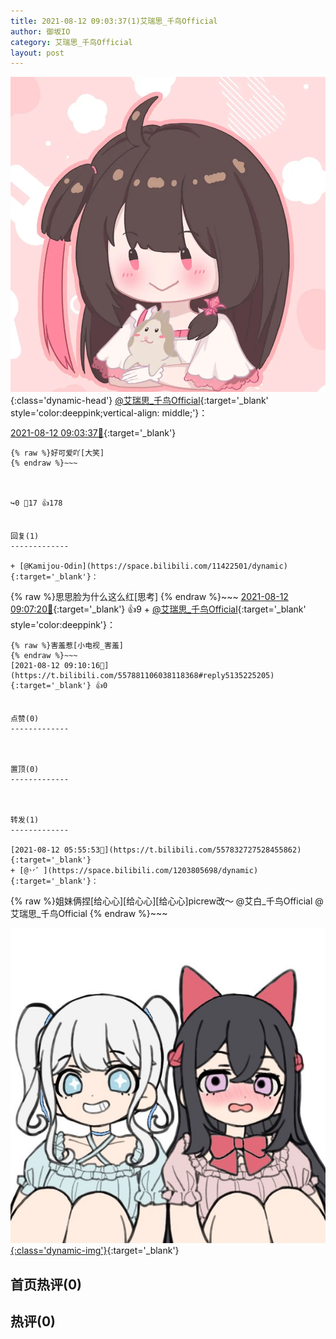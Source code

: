 ```yaml
---
title: 2021-08-12 09:03:37(1)艾瑞思_千鸟Official
author: 御坂IO
category: 艾瑞思_千鸟Official
layout: post
---
```


![img](/images/7e08840c56f251de28bdf766b647bd5fe9a5d50a.jpg){:class='dynamic-head'}
[@艾瑞思_千鸟Official](https://space.bilibili.com/1090010845/dynamic){:target='_blank' style='color:deeppink;vertical-align: middle;'}：

[2021-08-12 09:03:37🔗](https://t.bilibili.com/557881106038118368){:target='_blank'}

~~~
{% raw %}好可爱吖[大笑]
{% endraw %}~~~



↪️0 💬17 👍178


回复(1)
-------------

+ [@Kamijou-Odin](https://space.bilibili.com/11422501/dynamic){:target='_blank'}：
~~~
{% raw %}思思脸为什么这么红[思考]
{% endraw %}~~~
[2021-08-12 09:07:20🔗](https://t.bilibili.com/557881106038118368#reply5135204760){:target='_blank'} 👍9
    + [@艾瑞思_千鸟Official](https://space.bilibili.com/1090010845/dynamic){:target='_blank' style='color:deeppink'}：
~~~
{% raw %}害羞惹[小电视_害羞]
{% endraw %}~~~
[2021-08-12 09:10:16🔗](https://t.bilibili.com/557881106038118368#reply5135225205){:target='_blank'} 👍0


点赞(0)
-------------



置顶(0)
-------------



转发(1)
-------------

[2021-08-12 05:55:53🔗](https://t.bilibili.com/557832727528455862){:target='_blank'}
+ [@丷゛](https://space.bilibili.com/1203805698/dynamic){:target='_blank'}：
~~~
{% raw %}姐妹俩捏[给心心][给心心][给心心]picrew改～
@艾白_千鸟Official @艾瑞思_千鸟Official 
{% endraw %}~~~


[![img](/images/83756b366b71637f85a66dab64af0187419bd263.jpg){:class='dynamic-img'}](/images/83756b366b71637f85a66dab64af0187419bd263.jpg){:target='_blank'}




首页热评(0)
-------------



热评(0)
-------------



